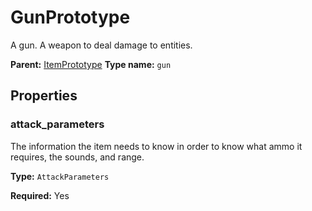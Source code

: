 # GunPrototype

A gun. A weapon to deal damage to entities.

**Parent:** [ItemPrototype](ItemPrototype.md)
**Type name:** `gun`

## Properties

### attack_parameters

The information the item needs to know in order to know what ammo it requires, the sounds, and range.

**Type:** `AttackParameters`

**Required:** Yes

